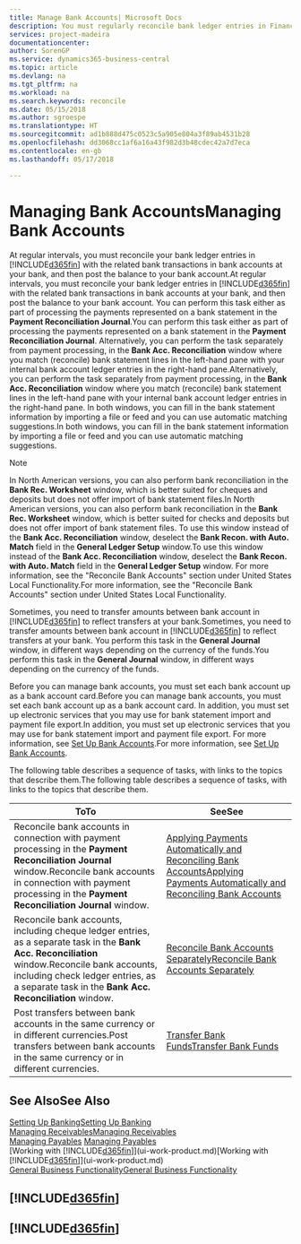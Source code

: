 ```yaml
---
title: Manage Bank Accounts| Microsoft Docs
description: You must regularly reconcile bank ledger entries in Financials with the related bank transactions in your bank accounts.
services: project-madeira
documentationcenter: 
author: SorenGP
ms.service: dynamics365-business-central
ms.topic: article
ms.devlang: na
ms.tgt_pltfrm: na
ms.workload: na
ms.search.keywords: reconcile
ms.date: 05/15/2018
ms.author: sgroespe
ms.translationtype: HT
ms.sourcegitcommit: ad1b888d475c0523c5a905e804a3f89ab4531b28
ms.openlocfilehash: dd3068cc1af6a16a43f982d3b48cdec42a7d7eca
ms.contentlocale: en-gb
ms.lasthandoff: 05/17/2018

---
```

# <a name="managing-bank-accounts"></a><span data-ttu-id="6b1b9-103">Managing Bank Accounts</span><span class="sxs-lookup"><span data-stu-id="6b1b9-103">Managing Bank Accounts</span></span>
<span data-ttu-id="6b1b9-104">At regular intervals, you must reconcile your bank ledger entries in [!INCLUDE[d365fin](includes/d365fin_md.md)] with the related bank transactions in bank accounts at your bank, and then post the balance to your bank account.</span><span class="sxs-lookup"><span data-stu-id="6b1b9-104">At regular intervals, you must reconcile your bank ledger entries in [!INCLUDE[d365fin](includes/d365fin_md.md)] with the related bank transactions in bank accounts at your bank, and then post the balance to your bank account.</span></span> <span data-ttu-id="6b1b9-105">You can perform this task either as part of processing the payments represented on a bank statement in the **Payment Reconciliation Journal**.</span><span class="sxs-lookup"><span data-stu-id="6b1b9-105">You can perform this task either as part of processing the payments represented on a bank statement in the **Payment Reconciliation Journal**.</span></span> <span data-ttu-id="6b1b9-106">Alternatively, you can perform the task separately from payment processing, in the **Bank Acc. Reconciliation** window where you match (reconcile) bank statement lines in the left-hand pane with your internal bank account ledger entries in the right-hand pane.</span><span class="sxs-lookup"><span data-stu-id="6b1b9-106">Alternatively, you can perform the task separately from payment processing, in the **Bank Acc. Reconciliation** window where you match (reconcile) bank statement lines in the left-hand pane with your internal bank account ledger entries in the right-hand pane.</span></span> <span data-ttu-id="6b1b9-107">In both windows, you can fill in the bank statement information by importing a file or feed and you can use automatic matching suggestions.</span><span class="sxs-lookup"><span data-stu-id="6b1b9-107">In both windows, you can fill in the bank statement information by importing a file or feed and you can use automatic matching suggestions.</span></span>

> [!NOTE]  
> <span data-ttu-id="6b1b9-108">In North American versions, you can also perform bank reconciliation in the **Bank Rec. Worksheet** window, which is better suited for cheques and deposits but does not offer import of bank statement files.</span><span class="sxs-lookup"><span data-stu-id="6b1b9-108">In North American versions, you can also perform bank reconciliation in the **Bank Rec. Worksheet** window, which is better suited for checks and deposits but does not offer import of bank statement files.</span></span> <span data-ttu-id="6b1b9-109">To use this window instead of the **Bank Acc. Reconciliation** window, deselect the **Bank Recon. with Auto. Match** field in the **General Ledger Setup** window.</span><span class="sxs-lookup"><span data-stu-id="6b1b9-109">To use this window instead of the **Bank Acc. Reconciliation** window, deselect the **Bank Recon. with Auto. Match** field in the **General Ledger Setup** window.</span></span> <span data-ttu-id="6b1b9-110">For more information, see the "Reconcile Bank Accounts" section under United States Local Functionality.</span><span class="sxs-lookup"><span data-stu-id="6b1b9-110">For more information, see the "Reconcile Bank Accounts" section under United States Local Functionality.</span></span>

<span data-ttu-id="6b1b9-111">Sometimes, you need to transfer amounts between bank account in [!INCLUDE[d365fin](includes/d365fin_md.md)] to reflect transfers at your bank.</span><span class="sxs-lookup"><span data-stu-id="6b1b9-111">Sometimes, you need to transfer amounts between bank account in [!INCLUDE[d365fin](includes/d365fin_md.md)] to reflect transfers at your bank.</span></span> <span data-ttu-id="6b1b9-112">You perform this task in the **General Journal** window, in different ways depending on the currency of the funds.</span><span class="sxs-lookup"><span data-stu-id="6b1b9-112">You perform this task in the **General Journal** window, in different ways depending on the currency of the funds.</span></span>

<span data-ttu-id="6b1b9-113">Before you can manage bank accounts, you must set each bank account up as a bank account card.</span><span class="sxs-lookup"><span data-stu-id="6b1b9-113">Before you can manage bank accounts, you must set each bank account up as a bank account card.</span></span> <span data-ttu-id="6b1b9-114">In addition, you must set up electronic services that you may use for bank statement import and payment file export.</span><span class="sxs-lookup"><span data-stu-id="6b1b9-114">In addition, you must set up electronic services that you may use for bank statement import and payment file export.</span></span> <span data-ttu-id="6b1b9-115">For more information, see [Set Up Bank Accounts](bank-setup-banking.md).</span><span class="sxs-lookup"><span data-stu-id="6b1b9-115">For more information, see [Set Up Bank Accounts](bank-setup-banking.md).</span></span>

<span data-ttu-id="6b1b9-116">The following table describes a sequence of tasks, with links to the topics that describe them.</span><span class="sxs-lookup"><span data-stu-id="6b1b9-116">The following table describes a sequence of tasks, with links to the topics that describe them.</span></span>

| <span data-ttu-id="6b1b9-117">To</span><span class="sxs-lookup"><span data-stu-id="6b1b9-117">To</span></span> | <span data-ttu-id="6b1b9-118">See</span><span class="sxs-lookup"><span data-stu-id="6b1b9-118">See</span></span> |
| --- | --- |
| <span data-ttu-id="6b1b9-119">Reconcile bank accounts in connection with payment processing in the **Payment Reconciliation Journal** window.</span><span class="sxs-lookup"><span data-stu-id="6b1b9-119">Reconcile bank accounts in connection with payment processing in the **Payment Reconciliation Journal** window.</span></span> |[<span data-ttu-id="6b1b9-120">Applying Payments Automatically and Reconciling Bank Accounts</span><span class="sxs-lookup"><span data-stu-id="6b1b9-120">Applying Payments Automatically and Reconciling Bank Accounts</span></span>](receivables-apply-payments-auto-reconcile-bank-accounts.md) |
| <span data-ttu-id="6b1b9-121">Reconcile bank accounts, including cheque ledger entries, as a separate task in the **Bank Acc. Reconciliation** window.</span><span class="sxs-lookup"><span data-stu-id="6b1b9-121">Reconcile bank accounts, including check ledger entries, as a separate task in the **Bank Acc. Reconciliation** window.</span></span> |[<span data-ttu-id="6b1b9-122">Reconcile Bank Accounts Separately</span><span class="sxs-lookup"><span data-stu-id="6b1b9-122">Reconcile Bank Accounts Separately</span></span>](bank-how-reconcile-bank-accounts-separately.md) |
| <span data-ttu-id="6b1b9-123">Post transfers between bank accounts in the same currency or in different currencies.</span><span class="sxs-lookup"><span data-stu-id="6b1b9-123">Post transfers between bank accounts in the same currency or in different currencies.</span></span> |[<span data-ttu-id="6b1b9-124">Transfer Bank Funds</span><span class="sxs-lookup"><span data-stu-id="6b1b9-124">Transfer Bank Funds</span></span>](bank-how-transfer-bank-funds.md) |

## <a name="see-also"></a><span data-ttu-id="6b1b9-125">See Also</span><span class="sxs-lookup"><span data-stu-id="6b1b9-125">See Also</span></span>
[<span data-ttu-id="6b1b9-126">Setting Up Banking</span><span class="sxs-lookup"><span data-stu-id="6b1b9-126">Setting Up Banking</span></span>](bank-setup-banking.md)  
[<span data-ttu-id="6b1b9-127">Managing Receivables</span><span class="sxs-lookup"><span data-stu-id="6b1b9-127">Managing Receivables</span></span>](receivables-manage-receivables.md)  
<span data-ttu-id="6b1b9-128">[Managing Payables](payables-manage-payables.md)  </span><span class="sxs-lookup"><span data-stu-id="6b1b9-128">[Managing Payables](payables-manage-payables.md)  </span></span>  
<span data-ttu-id="6b1b9-129">[Working with [!INCLUDE[d365fin](includes/d365fin_md.md)]](ui-work-product.md)</span><span class="sxs-lookup"><span data-stu-id="6b1b9-129">[Working with [!INCLUDE[d365fin](includes/d365fin_md.md)]](ui-work-product.md)</span></span>  
[<span data-ttu-id="6b1b9-130">General Business Functionality</span><span class="sxs-lookup"><span data-stu-id="6b1b9-130">General Business Functionality</span></span>](ui-across-business-areas.md)  

## [!INCLUDE[d365fin](includes/free_trial_md.md)]  
## [!INCLUDE[d365fin](includes/training_link_md.md)]

